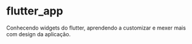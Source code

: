 # flutter_app
Conhecendo widgets do flutter, aprendendo a customizar e mexer mais com design da aplicação.
